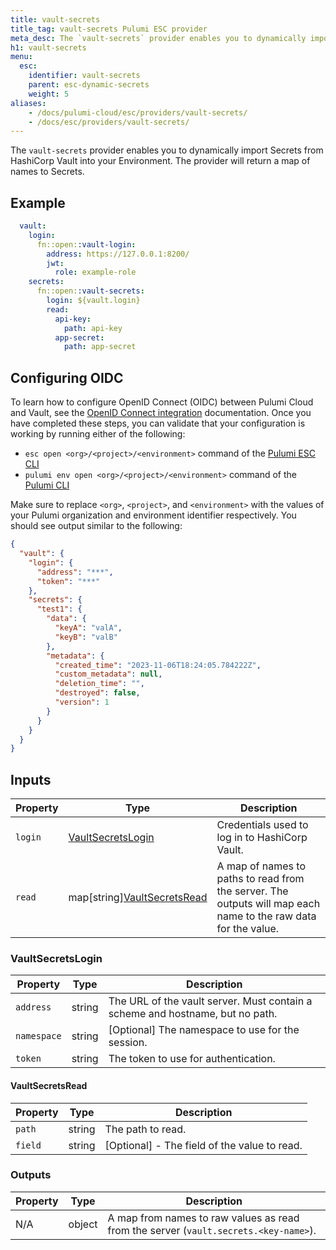 ```yaml
---
title: vault-secrets
title_tag: vault-secrets Pulumi ESC provider
meta_desc: The `vault-secrets` provider enables you to dynamically import secrets from HashiCorp Vault into your environment.
h1: vault-secrets
menu:
  esc:
    identifier: vault-secrets
    parent: esc-dynamic-secrets
    weight: 5
aliases:
    - /docs/pulumi-cloud/esc/providers/vault-secrets/
    - /docs/esc/providers/vault-secrets/
---
```


The `vault-secrets` provider enables you to dynamically import Secrets from HashiCorp Vault into your Environment. The provider will return a map of names to Secrets.

## Example

```yaml
  vault:
    login:
      fn::open::vault-login:
        address: https://127.0.0.1:8200/
        jwt:
          role: example-role
    secrets:
      fn::open::vault-secrets:
        login: ${vault.login}
        read:
          api-key:
            path: api-key
          app-secret:
            path: app-secret
```

## Configuring OIDC

To learn how to configure OpenID Connect (OIDC) between Pulumi Cloud and Vault, see the [OpenID Connect integration](/docs/pulumi-cloud/oidc/provider/vault/) documentation. Once you have completed these steps, you can validate that your configuration is working by running either of the following:

* `esc open <org>/<project>/<environment>` command of the [Pulumi ESC CLI](/docs/esc-cli/)
* `pulumi env open <org>/<project>/<environment>` command of the [Pulumi CLI](/docs/install/)

Make sure to replace `<org>`, `<project>`, and `<environment>` with the values of your Pulumi organization and environment identifier respectively. You should see output similar to the following:

```json
{
  "vault": {
    "login": {
      "address": "***",
      "token": "***"
    },
    "secrets": {
      "test1": {
        "data": {
          "keyA": "valA",
          "keyB": "valB"
        },
        "metadata": {
          "created_time": "2023-11-06T18:24:05.784222Z",
          "custom_metadata": null,
          "deletion_time": "",
          "destroyed": false,
          "version": 1
        }
      }
    }
  }
}
```

## Inputs

| Property | Type                                             | Description                                                                                                    |
|----------|--------------------------------------------------|----------------------------------------------------------------------------------------------------------------|
| `login`  | [VaultSecretsLogin](#vaultsecretslogin)          | Credentials used to log in to HashiCorp Vault.                                                                 |
| `read`   | map[string][VaultSecretsRead](#vaultsecretsread) | A map of names to paths to read from the server. The outputs will map each name to the raw data for the value. |

### VaultSecretsLogin

| Property    | Type   | Description                                                                   |
|-------------|--------|-------------------------------------------------------------------------------|
| `address`   | string | The URL of the vault server. Must contain a scheme and hostname, but no path. |
| `namespace` | string | [Optional] The namespace to use for the session.                              |
| `token`     | string | The token to use for authentication.                                          |

#### VaultSecretsRead

| Property | Type   | Description                                  |
|----------|--------|----------------------------------------------|
| `path`   | string | The path to read.                            |
| `field`  | string | [Optional] - The field of the value to read. |

### Outputs

| Property | Type   | Description                                             |
|----------|--------|---------------------------------------------------------|
| N/A      | object | A map from names to raw values as read from the server (`vault.secrets.<key-name>`). |
